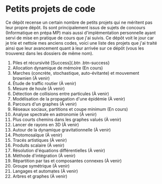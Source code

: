 # Petits projets de code

Ce dépôt recense un certain nombre de petits projets qui ne méritent pas leur propre dépôt. Ils sont principalement issus de sujets de concours (Informatique en prépa MP) mais aussi d'implémentation personnelle ayant servi de mise en pratique de cours que j'ai suivis. Ce dépôt voit le jour car je trie et nettoie mes anciens codes, voici une liste des projets que j'ai traité ainsi que leur avancement quant à leur arrivée sur ce dépôt (vous les trouverez dans les dossiers de même nom).

1. Piles et récursivité [Success]{.btn .btn-success}
2. Allocation dynamique de mémoire (En cours)
3. Marches (concrète, stochastique, auto-évitante) et mouvement brownien (À venir)
4. Étude de traffic routier (À venir)
5. Mesure de houle (À venir)
6. Détection de collisions entre particules (À venir)
7. Modélisation de la propagation d'une épidémie (À venir)
8. Parcours d'un graphes (À venir)
9. Réseaux sociaux, partitions et coupe minimum (En cours)
10. Analyse spectrale en astronomie (À venir)
11. Plus courts chemins dans les graphes valués (À venir)
12. Lancer de rayons en 3D (À venir)
13. Autour de la dynamique gravitationnelle (À venir)
14. Photomosaïque (À venir)
15. Tracés artistiques (À venir)
16. Produits scalaire (À venir)
17. Résolution d'équations différentielles (À venir)
18. Méthode d'intégration (À venir)
19. Répartition par tas et composantes connexes (À venir)
20. Groupe symétrique (À venir)
21. Langages et automates (À venir)
22. Arbres et graphes (À venir)